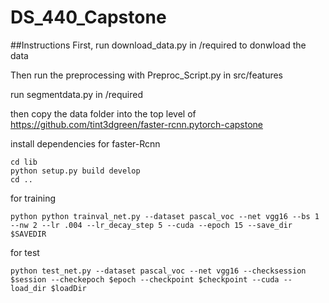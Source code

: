 # DS_440_Capstone

##Instructions
First, run download_data.py in /required to donwload the data

Then run the preprocessing with Preproc_Script.py in src/features

run segmentdata.py in /required

then copy the data folder into the top level of https://github.com/tint3dgreen/faster-rcnn.pytorch-capstone

install dependencies for faster-Rcnn
```
cd lib
python setup.py build develop
cd ..
```
for training
```
python python trainval_net.py --dataset pascal_voc --net vgg16 --bs 1 --nw 2 --lr .004 --lr_decay_step 5 --cuda --epoch 15 --save_dir $SAVEDIR
```
for test
```
python test_net.py --dataset pascal_voc --net vgg16 --checksession $session --checkepoch $epoch --checkpoint $checkpoint --cuda --load_dir $loadDir
```
